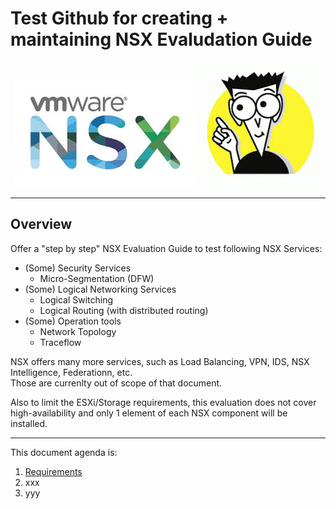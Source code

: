 # Test Github for creating + maintaining NSX Evaludation Guide

<p align="center">
  <img width="292" height="172" src="/docs/assets/logo/NSX_Logo.jpeg">
  <img width="200" height="200" src="/docs/assets/logo/For_Dummies.jpeg">
</p>

---

## Overview
Offer a "step by step" NSX Evaluation Guide to test following NSX Services:
- (Some) Security Services
  - Micro-Segmentation (DFW)
- (Some) Logical Networking Services
  - Logical Switching
  - Logical Routing (with distributed routing)
- (Some) Operation tools
  - Network Topology
  - Traceflow

NSX offers many more services, such as Load Balancing, VPN, IDS, NSX Intelligence, Federationn, etc.  
Those are currenlty out of scope of that document.  

Also to limit the ESXi/Storage requirements, this evaluation does not cover high-availability and only 1 element of each NSX component will be installed.

---
This document agenda is:
1. [Requirements](/docs/1-Requirements.md)
2. xxx
3. yyy



